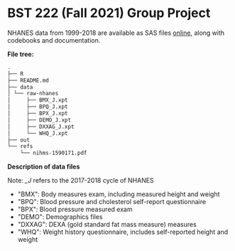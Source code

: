 # BST 222 (Fall 2021) Group Project

NHANES data from 1999-2018 are available as SAS files [online](https://wwwn.cdc.gov/nchs/nhanes/continuousnhanes/default.aspx?BeginYear=2017), along with codebooks and documentation.

**File tree:**

```bash
.
├── R
├── README.md
├── data
│ └── raw-nhanes
│     ├── BMX_J.xpt
│     ├── BPQ_J.xpt
│     ├── BPX_J.xpt
│     ├── DEMO_J.xpt
│     ├── DXXAG_J.xpt
│     └── WHQ_J.xpt
├── out
└── refs
    └── nihms-1590171.pdf
```

**Description of data files**

Note: *_J* refers to the 2017-2018 cycle of NHANES

- "BMX": Body measures exam, including measured height and weight
- "BPQ": Blood pressure and cholesterol self-report questionnaire
- "BPX": Blood pressure measured exam
- "DEMO": Demographics files
- "DXXAG": DEXA (gold standard fat mass measure) measures
- "WHQ": Weight history questionnaire, includes self-reported height and weight